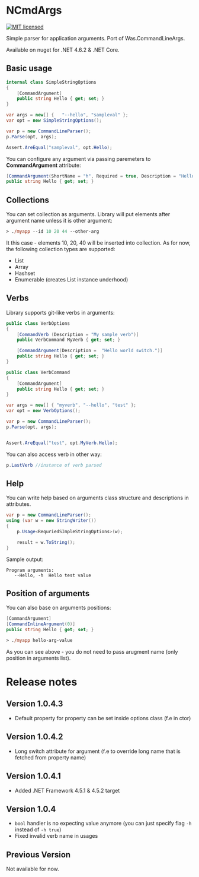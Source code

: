# NCmdArgs
[![MIT licensed](https://img.shields.io/badge/license-MIT-blue.svg)](https://raw.githubusercontent.com/pwasiewicz/Was.CommandLineArgs/master/LICENSE)

Simple parser for application arguments. Port of Was.CommandLineArgs.

Available on nuget for .NET 4.6.2 & .NET Core.

## Basic usage

```c#
internal class SimpleStringOptions
{
    [CommandArgument]
    public string Hello { get; set; }
}

var args = new[] {   "--hello", "sampleval" };
var opt = new SimpleStringOptions();

var p = new CommandLineParser();
p.Parse(opt, args);

Assert.AreEqual("sampleval", opt.Hello);
```

You can configure any  argument via passing paremeters to **CommandArgument** attribute:

```c#
[CommandArgument(ShortName = "h", Required = true, Description = "Hello test value")]
public string Hello { get; set; }
```

## Collections 

You can set collection as arguments. Library will put elements after argument name unless it is other argument:

```ps
> ./myapp --id 10 20 44 --other-arg
```

It this case - elements 10, 20, 40 will be inserted into collection.
As for now, the following collection types are supported:
* List
* Array
* Hashset
* Enumerable (creates List instance underhood)

## Verbs

Library supports git-like verbs in arguments:

```C#
public class VerbOptions
{
    [CommandVerb (Description = "My sample verb")]
    public VerbCommand MyVerb { get; set; }

    [CommandArgument(Description =  "Hello world switch.")]
    public string Hello { get; set; }
}

public class VerbCommand
{
    [CommandArgument]
    public string Hello { get; set; }
}

var args = new[] { "myverb", "--hello", "test" };
var opt = new VerbOptions();

var p = new CommandLineParser();
p.Parse(opt, args);


Assert.AreEqual("test", opt.MyVerb.Hello);
```

You can also access verb in other way:
```c#
p.LastVerb //instance of verb parsed
```

## Help

You can write help based on arguments class structure and descriptions in attributes.

```c#
var p = new CommandLineParser();
using (var w = new StringWriter())
{
    p.Usage<RequriedSImpleStringOptions>(w);

    result = w.ToString();
}
```

Sample output:

```PS
Program arguments:
   --Hello, -h  Hello test value
```

## Position of arguments

You can also base on arguments positions:

```c#
[CommandArgument]
[CommandInlineArgument(0)]
public string Hello { get; set; }
```

```ps
> ./myapp hello-arg-value
```

As you can see above - you do not need to pass arugment name (only position in arguments list).


# Release notes

## Version 1.0.4.3
* Default property for property can be set inside options class (f.e in ctor)

## Version 1.0.4.2
* Long switch attribute for argument (f.e to override long name that is fetched from property name)

## Version 1.0.4.1
* Added .NET Framework 4.5.1 & 4.5.2 target

## Version 1.0.4
* `bool` handler is no expecting value anymore (you can just specify flag `-h` instead of `-h true`)
* Fixed invalid verb name in usages

## Previous Version
Not available for now. 